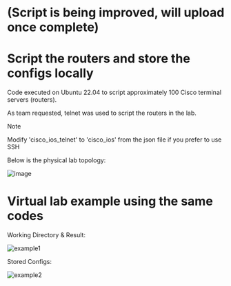 # (Script is being improved, will upload once complete)


# Script the routers and store the configs locally

Code executed on Ubuntu 22.04 to script approximately 100 Cisco terminal servers (routers).

As team requested, telnet was used to script the routers in the lab. 

> [!NOTE]
> Modify 'cisco_ios_telnet' to 'cisco_ios' from the json file if you prefer to use SSH

Below is the physical lab topology:

![image](https://user-images.githubusercontent.com/128099142/233894228-dbb6538b-ac53-4065-860b-3afb16e1979c.png)


# Virtual lab example using the same codes

Working Directory & Result:

![example1](https://github.com/tuanlamit/python-netmiko-script-1/assets/128099142/12835855-ea8f-4c3c-af51-78d39e86f6d9)

Stored Configs:

![example2](https://github.com/tuanlamit/python-netmiko-script-1/assets/128099142/e3b27d2b-6e83-4ba1-80d1-a5d590c786d2)

